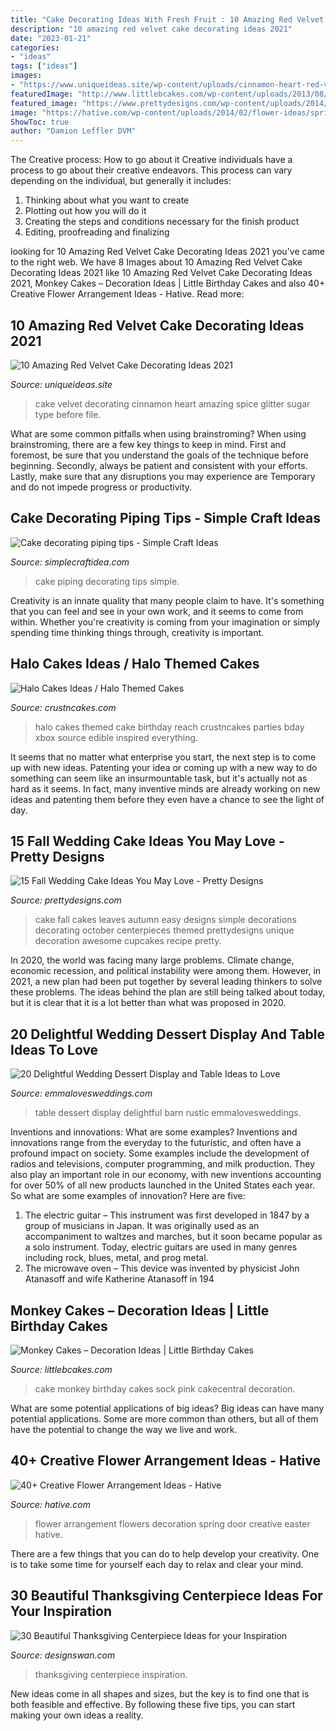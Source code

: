 ```yaml
---
title: "Cake Decorating Ideas With Fresh Fruit : 10 Amazing Red Velvet Cake Decorating Ideas 2021"
description: "10 amazing red velvet cake decorating ideas 2021"
date: "2023-01-21"
categories:
- "ideas"
tags: ["ideas"]
images:
- "https://www.uniqueideas.site/wp-content/uploads/cinnamon-heart-red-velvet-cake-e28b86-sugar-spice-and-glitter.jpg"
featuredImage: "http://www.littlebcakes.com/wp-content/uploads/2013/08/Monkey-Birthday-Cake-Ideas.jpg"
featured_image: "https://www.prettydesigns.com/wp-content/uploads/2014/09/Easy-Wedding-Cake.jpg"
image: "https://hative.com/wp-content/uploads/2014/02/flower-ideas/spring-flowers-decoration-on-door-30.jpg"
ShowToc: true
author: "Damion Leffler DVM"
---
```



The Creative process: How to go about it
Creative individuals have a process to go about their creative endeavors. This process can vary depending on the individual, but generally it includes: 
1. Thinking about what you want to create 
2. Plotting out how you will do it 
3. Creating the steps and conditions necessary for the finish product 
4. Editing, proofreading and finalizing 

	

		
looking for 10 Amazing Red Velvet Cake Decorating Ideas 2021 you've came to the right web. We have 8 Images about 10 Amazing Red Velvet Cake Decorating Ideas 2021 like 10 Amazing Red Velvet Cake Decorating Ideas 2021, Monkey Cakes – Decoration Ideas | Little Birthday Cakes and also 40+ Creative Flower Arrangement Ideas - Hative. Read more:
		
    
## 10 Amazing Red Velvet Cake Decorating Ideas 2021

<img loading=lazy src="https://www.uniqueideas.site/wp-content/uploads/cinnamon-heart-red-velvet-cake-e28b86-sugar-spice-and-glitter.jpg" onerror="this.onerror=null;this.src='https://tse4.mm.bing.net/th?id=OIP.Exif_Q3MG8D_kOL-h9i_nAHaLG&amp;pid=15.1';" alt="10 Amazing Red Velvet Cake Decorating Ideas 2021">

_Source: uniqueideas.site_

>cake velvet decorating cinnamon heart amazing spice glitter sugar type before file. 

	

What are some common pitfalls when using brainstroming?
When using brainstroming, there are a few key things to keep in mind. First and foremost, be sure that you understand the goals of the technique before beginning. Secondly, always be patient and consistent with your efforts. Lastly, make sure that any disruptions you may experience are Temporary and do not impede progress or productivity.

    
## Cake Decorating Piping Tips - Simple Craft Ideas

<img loading=lazy src="https://simplecraftidea.com/wp-content/uploads/2015/11/10376739_1027420757315605_4220319144658017421_n10.jpg" onerror="this.onerror=null;this.src='https://tse2.mm.bing.net/th?id=OIP.xl8TWJeayYSc9a1ahxlrhgHaKu&amp;pid=15.1';" alt="Cake decorating piping tips - Simple Craft Ideas">

_Source: simplecraftidea.com_

>cake piping decorating tips simple. 

	

Creativity is an innate quality that many people claim to have. It's something that you can feel and see in your own work, and it seems to come from within. Whether you're creativity is coming from your imagination or simply spending time thinking things through, creativity is important.

    
## Halo Cakes Ideas / Halo Themed Cakes

<img loading=lazy src="http://www.crustncakes.com/blog/wp-content/uploads/2015/10/e8978119ca66e91635095da7aee4a236.jpg" onerror="this.onerror=null;this.src='https://tse2.mm.bing.net/th?id=OIP.vRp5n-jV6lJqV9NX3kTDVwHaJ4&amp;pid=15.1';" alt="Halo Cakes Ideas / Halo Themed Cakes">

_Source: crustncakes.com_

>halo cakes themed cake birthday reach crustncakes parties bday xbox source edible inspired everything. 

	

It seems that no matter what enterprise you start, the next step is to come up with new ideas. Patenting your idea or coming up with a new way to do something can seem like an insurmountable task, but it's actually not as hard as it seems. In fact, many inventive minds are already working on new ideas and patenting them before they even have a chance to see the light of day.

    
## 15 Fall Wedding Cake Ideas You May Love - Pretty Designs

<img loading=lazy src="https://www.prettydesigns.com/wp-content/uploads/2014/09/Easy-Wedding-Cake.jpg" onerror="this.onerror=null;this.src='https://tse3.mm.bing.net/th?id=OIP.jNIcHTlKfhOiaxg3VPoWCAHaJ3&amp;pid=15.1';" alt="15 Fall Wedding Cake Ideas You May Love - Pretty Designs">

_Source: prettydesigns.com_

>cake fall cakes leaves autumn easy designs simple decorations decorating october centerpieces themed prettydesigns unique decoration awesome cupcakes recipe pretty. 

	

In 2020, the world was facing many large problems. Climate change, economic recession, and political instability were among them. However, in 2021, a new plan had been put together by several leading thinkers to solve these problems. The ideas behind the plan are still being talked about today, but it is clear that it is a lot better than what was proposed in 2020.

    
## 20 Delightful Wedding Dessert Display And Table Ideas To Love

<img loading=lazy src="http://emmalovesweddings.com/wp-content/uploads/2018/07/rustic-barn-wedding-dessert-table-ideas.jpg" onerror="this.onerror=null;this.src='https://tse2.mm.bing.net/th?id=OIP.CF4nSWappmtPqopRmpxPbQHaLH&amp;pid=15.1';" alt="20 Delightful Wedding Dessert Display and Table Ideas to Love">

_Source: emmalovesweddings.com_

>table dessert display delightful barn rustic emmalovesweddings. 

	

Inventions and innovations: What are some examples?
Inventions and innovations range from the everyday to the futuristic, and often have a profound impact on society. Some examples include the development of radios and televisions, computer programming, and milk production. They also play an important role in our economy, with new inventions accounting for over 50% of all new products launched in the United States each year. So what are some examples of innovation? Here are five: 
1) The electric guitar – This instrument was first developed in 1847 by a group of musicians in Japan. It was originally used as an accompaniment to waltzes and marches, but it soon became popular as a solo instrument. Today, electric guitars are used in many genres including rock, blues, metal, and prog metal. 
2) The microwave oven – This device was invented by physicist John Atanasoff and wife Katherine Atanasoff in 194
    
## Monkey Cakes – Decoration Ideas | Little Birthday Cakes

<img loading=lazy src="http://www.littlebcakes.com/wp-content/uploads/2013/08/Monkey-Birthday-Cake-Ideas.jpg" onerror="this.onerror=null;this.src='https://tse2.mm.bing.net/th?id=OIP.XeJykh2ngrUDp7rYuvObBQHaJ4&amp;pid=15.1';" alt="Monkey Cakes – Decoration Ideas | Little Birthday Cakes">

_Source: littlebcakes.com_

>cake monkey birthday cakes sock pink cakecentral decoration. 

	

What are some potential applications of big ideas?
Big ideas can have many potential applications. Some are more common than others, but all of them have the potential to change the way we live and work.

    
## 40+ Creative Flower Arrangement Ideas - Hative

<img loading=lazy src="https://hative.com/wp-content/uploads/2014/02/flower-ideas/spring-flowers-decoration-on-door-30.jpg" onerror="this.onerror=null;this.src='https://tse3.mm.bing.net/th?id=OIP.s-uvAv4CFtC8TuY9o-drxgHaJ4&amp;pid=15.1';" alt="40+ Creative Flower Arrangement Ideas - Hative">

_Source: hative.com_

>flower arrangement flowers decoration spring door creative easter hative. 

	

There are a few things that you can do to help develop your creativity. One is to take some time for yourself each day to relax and clear your mind.

    
## 30 Beautiful Thanksgiving Centerpiece Ideas For Your Inspiration

<img loading=lazy src="http://img.designswan.com/2013/11/thanksgiving/11.jpg" onerror="this.onerror=null;this.src='https://tse3.mm.bing.net/th?id=OIP.afKE1ZJ1LA4klxchcWbEPwHaJ4&amp;pid=15.1';" alt="30 Beautiful Thanksgiving Centerpiece Ideas for your Inspiration">

_Source: designswan.com_

>thanksgiving centerpiece inspiration. 

	

New ideas come in all shapes and sizes, but the key is to find one that is both feasible and effective. By following these five tips, you can start making your own ideas a reality.

